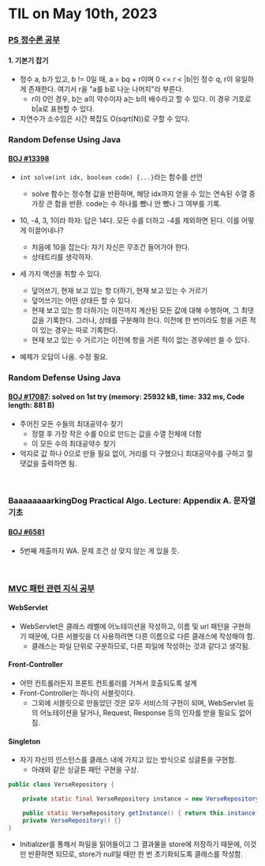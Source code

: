 # **TIL on May 10th, 2023**

### [PS 정수론 공부](https://rkm0959.tistory.com/178)
#### 1. 기본기 잡기
* 정수 a, b가 있고, b != 0일 때, a = bq + r이며 0 <= r < |b|인 정수 q, r이 유일하게 존재한다. 여기서 r을 "a를 b로 나눈 나머지"라 부른다.
  - r이 0인 경우, b는 a의 약수이자 a는 b의 배수라고 할 수 있다. 이 경우 기호로 b|a로 표현할 수 있다.
* 자연수가 소수임은 시간 복잡도 O(sqrt(N))로 구할 수 있다.

### Random Defense Using Java
#### [BOJ #13398](../../../Problem%20Solving/boj/String/13398-05-10-2023.java)
* `int solve(int idx, boolean code) {...}`라는 함수를 선언
  - solve 함수는 정수형 값을 반환하며, 해당 idx까지 얻을 수 있는 연속된 수열 중 가장 큰 합을 반환. code는 수 하나를 뺐나 안 뺐나 그 여부를 기록.

* 10, -4, 3, 1이라 하자: 답은 14다. 모든 수를 더하고 -4를 제외하면 된다. 이를 어떻게 이끌어내나?
  - 처음에 10을 잡는다: 자기 자신은 무조건 들어가야 한다.
  - 상태트리를 생각하자.

* 세 가지 액션을 취할 수 있다.
  - 덮어쓰기, 현재 보고 있는 항 더하기, 현재 보고 있는 수 거르기
  - 덮어쓰기는 어떤 상태든 할 수 있다.
  - 현재 보고 있는 항 더하기는 이전까지 계산된 모든 값에 대해 수행하며, 그 최댓값을 기록한다. 그러나, 상태를 구분해야 한다. 이전에 한 번이라도 항을 거른 적이 있는 경우는 따로 기록한다.
  - 현재 보고 있는 수 거르기는 이전에 항을 거른 적이 없는 경우에만 쓸 수 있다.

* 예제가 오답이 나옴. 수정 필요.


### Random Defense Using Java
#### [BOJ #17087](../../../Problem%20Solving/boj/Math/17087-05-10-2023.java): solved on 1st try (memory: 25932 kB, time: 332 ms, Code length: 881 B)
* 주어진 모든 수들의 최대공약수 찾기
  - 정렬 후 가장 작은 수를 0으로 만드는 값을 수열 전체에 더함
  - 이 모든 수의 최대공약수 찾기
* 억지로 값 하나 0으로 만들 필요 없이, 거리를 다 구했으니 최대공약수를 구하고 절댓값을 출력하면 됨.


<br>

### BaaaaaaaarkingDog Practical Algo. Lecture: Appendix A. 문자열 기초
#### [BOJ #6581](../../../Problem%20Solving/boj/String/6581-05-08-2023.cpp)
* 5번째 제출까지 WA. 문제 조건 상 맞지 않는 게 있을 듯.

<br>

### [MVC 패턴 관련 지식 공부](https://www.inflearn.com/course/%EC%8A%A4%ED%94%84%EB%A7%81-mvc-1)
#### WebServlet
* WebServlet은 클래스 레벨에 어노테이션을 작성하고, 이름 및 url 패턴을 구현하기 때문에, 다른 서블릿을 더 사용하려면 다른 이름으로 다른 클래스에 작성해야 함.
  - 클래스는 파일 단위로 구분하므로, 다른 파일에 작성하는 것과 같다고 생각됨.

#### Front-Controller
* 어떤 컨트롤러든지 프론트 컨트롤러를 거쳐서 호출되도록 설계
* Front-Controller는 하나의 서블릿이다.
  - 그외에 서블릿으로 만들었던 것은 모두 서비스의 구현이 되며, WebServlet 등의 어노테이션을 달거나, Request, Response 등의 인자를 받을 필요도 없어짐.

#### Singleton
* 자기 자신의 인스턴스를 클래스 내에 가지고 있는 방식으로 싱글톤을 구현함.
  - 아래와 같은 싱글톤 패턴 구현을 구상.
```java
public class VerseRepository {

    private static final VerseRepository instance = new VerseRepository();

    public static VerseRepository getInstance() { return this.instance; }
    private VerseRepository() {}
}
```

* Initializer를 통해서 파일을 읽어들이고 그 결과물을 store에 저장하기 때문에, 이것만 반환하면 되므로, store가 null일 때만 한 번 초기화되도록 클래스를 작성함.